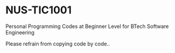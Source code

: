 # NUS-TIC1001
Personal Programming Codes at Beginner Level for BTech Software Engineering

Please refrain from copying code by code..

